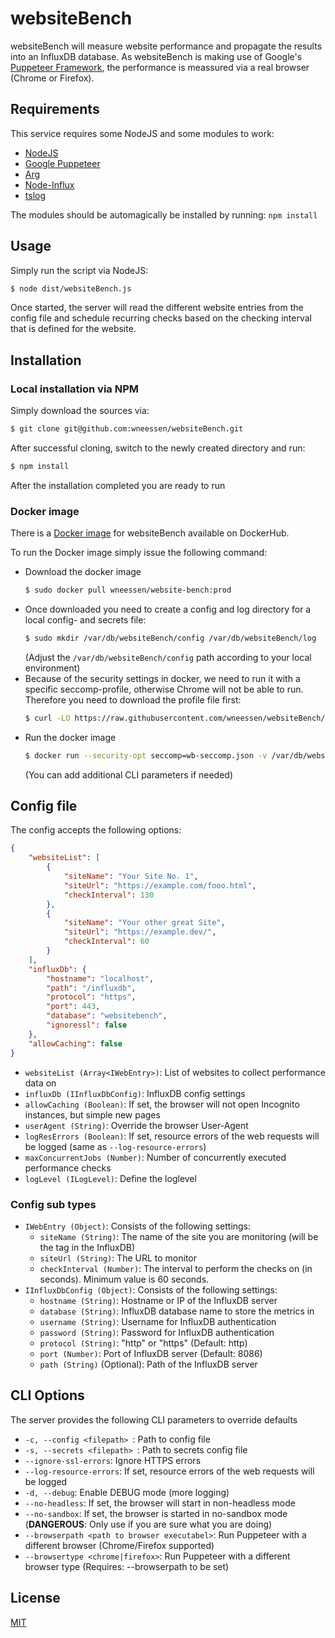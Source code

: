 # websiteBench
websiteBench will measure website performance and propagate the results into an InfluxDB database. As websiteBench is making use of Google's [Puppeteer Framework](https://pptr.dev/), the performance is meassured via a real browser (Chrome or Firefox).

## Requirements
This service requires some NodeJS and some modules to work:
- [NodeJS](https://nodejs.org/en/)
- [Google Puppeteer](https://pptr.dev/)
- [Arg](https://www.npmjs.com/package/arg)
- [Node-Influx](https://node-influx.github.io/)
- [tslog](https://tslog.js.org/)

The modules should be automagically be installed by running: ```npm install```

## Usage
Simply run the script via NodeJS:
```sh
$ node dist/websiteBench.js
```

Once started, the server will read the different website entries from the config file and schedule recurring checks based on the checking interval that is defined for the website.

## Installation

### Local installation via NPM
Simply download the sources via:
```sh
$ git clone git@github.com:wneessen/websiteBench.git
```
After successful cloning, switch to the newly created directory and run:
```sh
$ npm install
```
After the installation completed you are ready to run

### Docker image
There is a [Docker image](https://hub.docker.com/r/wneessen/website-bench) for websiteBench available on DockerHub.

To run the Docker image simply issue the following command:
- Download the docker image
  ```sh
  $ sudo docker pull wneessen/website-bench:prod
  ```
- Once downloaded you need to create a config and log directory for a local config- and secrets file:
  ```sh
  $ sudo mkdir /var/db/websiteBench/config /var/db/websiteBench/log
  ```
  (Adjust the ```/var/db/websiteBench/config``` path according to your local environment)
- Because of the security settings in docker, we need to run it with a specific seccomp-profile, otherwise Chrome will not be able to run. Therefore you need to download the profile file first:
  ```sh
  $ curl -LO https://raw.githubusercontent.com/wneessen/websiteBench/master/wb-seccomp.json
  ```
- Run the docker image
  ```sh
  $ docker run --security-opt seccomp=wb-seccomp.json -v /var/db/websiteBench/config/:/opt/websiteBench/conf/ -v /var/db/websiteBench/log/:/opt/websiteBench/log/ website-bench:prod -c conf/yourconfig.conf
  ```
  (You can add additional CLI parameters if needed)

## Config file
The config accepts the following options:
```json
{
    "websiteList": [
        {
            "siteName": "Your Site No. 1",
            "siteUrl": "https://example.com/fooo.html",
            "checkInterval": 130
        },
        {
            "siteName": "Your other great Site",
            "siteUrl": "https://example.dev/",
            "checkInterval": 60
        }
    ],
    "influxDb": {
        "hostname": "localhost",
        "path": "/influxdb",
        "protocol": "https",
        "port": 443,
        "database": "websitebench",
        "ignoressl": false
    },
    "allowCaching": false
}
```
- ```websiteList (Array<IWebEntry>)```: List of websites to collect performance data on
- ```influxDb (IInfluxDbConfig)```: InfluxDB config settings
- ```allowCaching (Boolean)```: If set, the browser will not open Incognito instances, but simple new pages
- ```userAgent (String)```: Override the browser User-Agent
- ```logResErrors (Boolean)```: If set, resource errors of the web requests will be logged (same as ```--log-resource-errors```)
- ```maxConcurrentJobs (Number)```: Number of concurrently executed performance checks
- ```logLevel (ILogLevel)```: Define the loglevel

### Config sub types
- ```IWebEntry (Object)```: Consists of the following settings:
  -  ```siteName (String)```: The name of the site you are monitoring (will be the tag in the InfluxDB)
  -  ```siteUrl (String)```: The URL to monitor
  -  ```checkInterval (Number)```: The interval to perform the checks on (in seconds). Minimum value is 60 seconds.
- ```IInfluxDbConfig (Object)```: Consists of the following settings:
  -  ```hostname (String)```: Hostname or IP of the InfluxDB server
  -  ```database (String)```: InfluxDB database name to store the metrics in
  -  ```username (String)```: Username for InfluxDB authentication
  -  ```password (String)```: Password for InfluxDB authentication
  -  ```protocol (String)```: "http" or "https" (Default: http)
  -  ```port (Number)```: Port of InfluxDB server (Default: 8086)
  -  ```path (String)``` (Optional): Path of the InfluxDB server

## CLI Options
The server provides the following CLI parameters to override defaults

- ```-c, --config <filepath> ```: Path to config file
- ```-s, --secrets <filepath> ```: Path to secrets config file
- ```--ignore-ssl-errors```: Ignore HTTPS errors
- ```--log-resource-errors```: If set, resource errors of the web requests will be logged
- ```-d, --debug```: Enable DEBUG mode (more logging)
- ```--no-headless```: If set, the browser will start in non-headless mode
- ```--no-sandbox```: If set, the browser is started in no-sandbox mode (**DANGEROUS**: Only use if you are sure what you are doing)
- ```--browserpath <path to browser executabel>```: Run Puppeteer with a different browser (Chrome/Firefox supported)
- ```--browsertype <chrome|firefox>```: Run Puppeteer with a different browser type (Requires: --browserpath to be set)

## License
[MIT](./LICENSE)